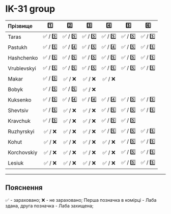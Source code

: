 # IK-31 group

| Прізвище    | :one: | :two:| :three:| :four:| :five:| :six:| 
| :---------- |:-----:| :---:| :-----:| :----:| :----:| :---:|
| Taras       |:white_check_mark: / :five:|:white_check_mark: / :five:|:white_check_mark: / :five:|:white_check_mark: / :five:|:white_check_mark: / :five:|:white_check_mark: / :five:|
| Pastukh     |:white_check_mark: / :five:|:white_check_mark: / :four:|:white_check_mark: / :five:|:white_check_mark: / :four:|:white_check_mark: / :five:|:white_check_mark: / :five:|
| Hashchenko  |:white_check_mark: / :five:|:white_check_mark: / :five:|:white_check_mark: / :five:|:white_check_mark: / :five:|:white_check_mark: / :five:|:white_check_mark: / :five:| 
| Vrublevskyi |:white_check_mark: / :five:|:white_check_mark: / :five:|:white_check_mark: / :five:|:white_check_mark: / :five:|:white_check_mark: / :five:|:white_check_mark: / :five:|
| Makar       |:white_check_mark: / :five:|:white_check_mark: / :x:|:white_check_mark: / :x:|:white_check_mark: / :x:|
| Bobyk       |:white_check_mark: / :five:|:white_check_mark: / :five:|:white_check_mark: / :x:|
| Kuksenko    |:white_check_mark: / :five:|:white_check_mark: / :four:|:white_check_mark: / :four:|:white_check_mark: / :four:|:white_check_mark: / :five:|:white_check_mark: / :five:|
| Shevtsiv    |:white_check_mark: / :five:|:white_check_mark: / :x:|:white_check_mark: / :x:|:white_check_mark: / :five:|:white_check_mark: / :five:|:white_check_mark: / :five:|
| Kravchuk    |:white_check_mark: / :five:|:white_check_mark: / :x:|:white_check_mark: / :x:|:white_check_mark: / :five:|:white_check_mark: / :five:|
| Ruzhyrskyi  |:white_check_mark: / :x:|:white_check_mark: / :x:|:white_check_mark: / :x:|:white_check_mark: / :five:|:white_check_mark: / :five:|:white_check_mark: / :five:|
| Kohut       |:white_check_mark: / :x:|:white_check_mark: / :x:|:white_check_mark: / :x:|:white_check_mark: / :x:|:white_check_mark: / :five:|:white_check_mark: / :five:|
| Korchovskiy |:white_check_mark: / :x:|:white_check_mark: / :x:|:white_check_mark: / :x:|:white_check_mark: / :x:|:white_check_mark: / :five:|:white_check_mark: / :five:|
| Lesiuk      |:white_check_mark: / :x:|:white_check_mark: / :x:|:white_check_mark: / :x:|:white_check_mark: / :x:|:white_check_mark: / :five:|:white_check_mark: / :five:|

---
## Пояснення
:white_check_mark: - зараховано;
:x: - не зараховано;
Перша позначка в комірці - Лаба здана, друга позначка - Лаба захищена;

